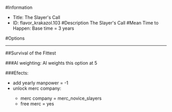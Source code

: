 #Information
 - Title: The Slayer's Call
 - ID: flavor_krakazol.103
#Description
The Slayer's Call
#Mean Time to Happen:
Base time = 3 years

#Options

___
##Survival of the Fittest

###AI weighting:
AI weights this option at 5


###Efects:<ul><li>add yearly manpower = -1</li><li>unlock merc company:</li><ul><li>merc company = merc_novice_slayers</li><li>free merc = yes</li></ul></ul>
